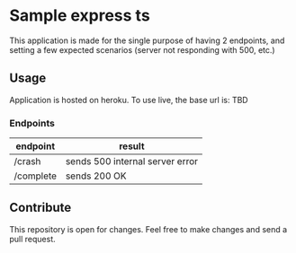 # Sample express ts

This application is made for the single purpose of having 2 endpoints, and
setting a few expected scenarios (server not responding with 500, etc.)

## Usage

Application is hosted on heroku. To use live, the base url is: TBD

### Endpoints

| endpoint  | result                          |
| --------- | ------------------------------- |
| /crash    | sends 500 internal server error |
| /complete | sends 200 OK                    |

## Contribute

This repository is open for changes. Feel free to make changes and send a
pull request.
